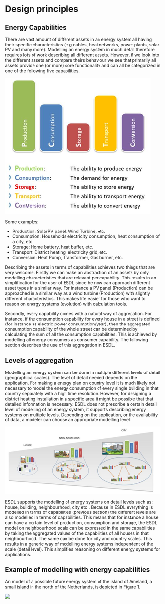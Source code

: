 # Design principles

## Energy Capabilities

There are vast amount of different assets in an energy system all having their specific characteristics \(e.g cables, heat networks, power plants, solar PV and many more\). Modelling an energy system in much detail therefore requires lots of work describing all different assets. However, if we look into the different assets and compare theirs behaviour we see that primarily all assets provide one \(or more\) core functionality and can all be categorized in one of the following five capabilities.

![](../.gitbook/assets/capabilities.JPG)

Some examples:

* Production: SolarPV panel, Wind Turbine, etc.
* Consumption: Households electricity consumption, heat consumption of a city, etc.
* Storage: Home battery, heat buffer, etc.
* Transport: District heating, electricity grid, etc.
* Conversion: Heat Pump, Transformer, Gas burner, etc.

Describing the assets in terms of capabilities achieves two things that are very welcome. Firstly we can make an abstraction of an assets by only modelling characteristics that are relevant per capability. This results in an simplification for the user of ESDL since he now can approach different asset types in a similar way. For instance a PV panel \(Production\) can be approached in a similar way as a wind turbine \(Production\) with slightly different characteristics. This makes life easier for those who want to reason on energy systems \(evolution\) with calculation tools.

Secondly, every capability comes with a natural way of aggregation. For instance, if the consumption capability for every house in a street is defined \(for instance as electric power consumption/year\), then the aggregated consumption capability of the whole street can be determined by calculating the sum of all the consumption capabilities. This is achieved by modelling all energy consumers as consumer capability. The following section describes the use of this aggregation in ESDL.

## Levels of aggregation

Modelling an energy system can be done in multiple different levels of detail \(geographical scales\). The level of detail needed depends on the application. For making a energy plan on country level it is much likely not necessary to model the energy consumption of every single building in that country separately with a high time resolution. However, for designing a district heating installation in a specific area it might be possible that that detailed information is necessary. ESDL does not prescribe a certain detail level of modelling of an energy system, it supports describing energy systems on multiple levels. Depending on the application, or the availability of data, a modeler can choose an appropriate modelling level

![](../.gitbook/assets/aggregation-levels.JPG)

ESDL supports the modelling of energy systems on detail levels such as: house, building, neighbourhood, city etc . Because in ESDL everything is modelled in terms of capabilities \(previous section\) the different levels are also modelled in terms of capabilities. This means that for instance a house can have a certain level of production, consumption and storage, the ESDL model on neighbourhood scale can be expressed in the same capabilities by taking the aggregated values of the capabilities of all houses in that neighbourhood. The same can be done for city and country scales. This results in a generic way of modelling energy systems independent of the scale \(detail level\). This simplifies reasoning on different energy systems for applications.

## Example of modelling with energy capabilities

An model of a possible future energy system of the island of Ameland, a small island in the north of the Netherlands, is depicted in Figure 1.

![](../.gitbook/assets/example_energy_system.png)

